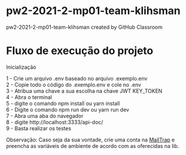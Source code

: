 # pw2-2021-2-mp01-team-klihsman
pw2-2021-2-mp01-team-klihsman created by GitHub Classroom

# Fluxo de execução do projeto

Inicialização 

1 - Crie um arquivo .env baseado no arquivo .exemplo.env <br>
2 - Copie todo o código do .exemplo.env e cole no .env <br>
3 - Atribua uma chave a sua escolha na chave JWT KEY_TOKEN <br>
4 - Abra o terminal <br>
5 - digite o comando npm install ou yarn install <br>
6 - Digite o comando npm run dev ou yarn run dev <br>
7 - Abra uma aba do navegador <br>
8 - digite http://localhost:3333/api-doc/ <br>
9 - Basta realizar os testes <br>

Observação: Caso seja da sua vontade, crie uma conta na <a href="https://mailtrap.io/" target="_blank">MailTrap</a> e preencha as variáveis de ambiente de acordo com as oferecidas na lib.
